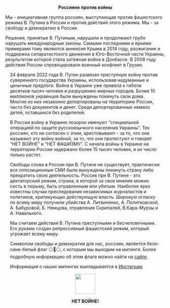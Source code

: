 <p align="center"><b>Россияне против войны</b></p>

Мы - инициативная группа россиян, выступающая против фашистского режима В. Путина в России и против действий этого режима. Мы - за свободу и демократию в России.

Решения, принятые В. Путиным, нарушали и продолжают грубо нарушать международные законы. Самыми последними и яркими примерами тому являются аннексия Крыма в 2014 году, разжигание и поддержка сепаратистского движения в Юго-Восточной части Украины, результатом которой стала затяжная война в Донбассе. В 2008 году действия России спровоцировали военный конфликт в Грузии.

<p style="padding: 0 15px">
24 февраля 2022 года В. Путин развязал преступную войну против суверенного государства Украины, использовав надуманные и циничные предлоги. Война в Украине уже привела к гибели десятков тысяч человек и разрушению мирных городов. Более 10 миллионов украинцев были вынуждены покинуть свои дома. Многие из них незаконно депортированы на территорию России, часто без документов и денег. Среди депортированных немало детей, оставшихся без родителей.
</p>

<p style="padding: 0 15px">
В России войну в Украине позорно именуют “специальной операцией по защите русскоязычного населения Украины”. Тех россиян, кто не согласен с этим, арестовывают - за то, что они называют эту войну войной, за то, что они протестуют и говорят “НЕТ ВОЙНЕ” и “НЕТ ФАШИЗМУ”. С начала войны в Украине на территории России задержано более 15 тысяч человек, и их число только растет.
</p>

<p style="padding: 0 15px">
Свободы слова в России при В. Путине не существует, практически все оппозиционные СМИ были вынуждены покинуть страну либо прекратить свою деятельность. Россия при В. Путине - это диктаторский режим, страна, в которой за свое мнение можно сесть в тюрьму, быть отравленным или убитым. Наиболее ярко известны случаи преследования независимых журналистов и политиков, критикующих действующую власть. Широкую огласку по всему миру получили убийства А. Литвиненко, А. Политковской, А. Бабуровой, Б. Немцова, отравления Скрипалей, В.Кара-Мурзы и А. Навального.
</p>

<p style="padding: 0 15px">
Мы считаем действия В. Путина преступными и бесчеловечными. Его руками создан репрессивный фашистский режим, который угрожает всему миру.
</p>

<p style="padding: 0 15px">
Символом свободы и демократии для нас, россиян, является бело-сине-белый флаг ⚪️🔵⚪️, с которым мы выходим на митинги. Более подробную информацию об этом флаге можно найти на <a href="https://whitebluewhite.info/">сайте</a>.
</p>

<p style="padding: 0 15px">
Информация о наших митингах выкладывается в <a href="https://www.instagram.com/voicesinkorea/">Инстаграм</a>
</p>

<p align="center">
<a href="https://www.instagram.com/voicesinkorea/">
  <img src="https://user-images.githubusercontent.com/105092258/167867747-adbe270f-2c0d-48a5-87c1-bbd547b79e0b.png" width="64" height="64" />
</a>
</p>

<p align="center"><b>НЕТ ВОЙНЕ!</b></p>
